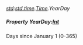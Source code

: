 _[std](../../modules/std/std-module.md):[std.time](../../modules/std/std-time.md).[Time](../../modules/std/std-time-time.md).YearDay_
##### Property YearDay:[Int](../../modules/wonkey/wonkey-types-int.md)
Days since January 1 (0-365)
